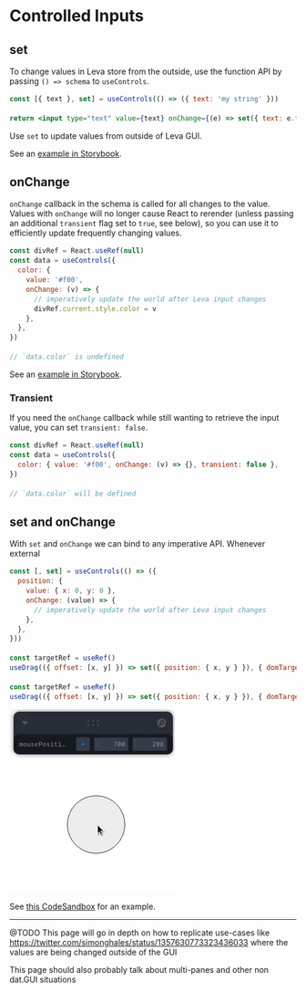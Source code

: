 # Controlled Inputs

## set

To change values in Leva store from the outside, use the function API by passing `() => schema` to `useControls`.

```jsx
const [{ text }, set] = useControls(() => ({ text: 'my string' }))

return <input type="text" value={text} onChange={(e) => set({ text: e.target.value })} />
```

Use `set` to update values from outside of Leva GUI.

See an [example in Storybook](https://leva.pmnd.rs/?path=/story/misc-controlled-inputs--external-updates-with-set).

## onChange

`onChange` callback in the schema is called for all changes to the value. Values with `onChange` will no longer cause React to rerender (unless passing an additional `transient` flag set to `true`, see below), so you can use it to efficiently update frequently changing values.

```jsx
const divRef = React.useRef(null)
const data = useControls({
  color: {
    value: '#f00',
    onChange: (v) => {
      // imperatively update the world after Leva input changes
      divRef.current.style.color = v
    },
  },
})

// `data.color` is undefined
```

See an [example in Storybook](https://leva.pmnd.rs/?path=/story/misc-input-options--on-change).

### Transient

If you need the `onChange` callback while still wanting to retrieve the input value, you can set `transient: false`.

```jsx
const divRef = React.useRef(null)
const data = useControls({
  color: { value: '#f00', onChange: (v) => {}, transient: false },
})

// `data.color` will be defined
```

## set and onChange

With `set` and `onChange` we can bind to any imperative API. Whenever external

```jsx
const [, set] = useControls(() => ({
  position: {
    value: { x: 0, y: 0 },
    onChange: (value) => {
      // imperatively update the world after Leva input changes
    },
  },
}))

const targetRef = useRef()
useDrag(({ offset: [x, y] }) => set({ position: { x, y } }), { domTarget: targetRef })

const targetRef = useRef()
useDrag(({ offset: [x, y] }) => set({ position: { x, y } }), { domTarget: targetRef })
```

[codesandbox-drag]: (https://codesandbox.io/s/leva-controlled-input-71dkb?file=/src/App.tsx)

[![dragging circle while Leva GUI updates](./circle-drag.gif)][codesandbox-drag]

See [this CodeSandbox][codesandbox-drag] for an example.

---

@TODO
This page will go in depth on how to replicate use-cases like https://twitter.com/simonghales/status/1357630773323436033
where the values are being changed outside of the GUI

This page should also probably talk about multi-panes and other non dat.GUI situations

